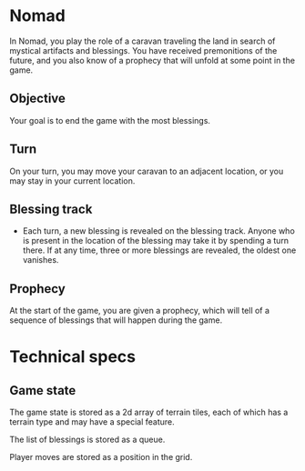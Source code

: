 # Nomad

In Nomad, you play the role of a caravan traveling the land in search of mystical artifacts and blessings. You have received premonitions of the future, and you also know of a prophecy that will unfold at some point in the game.

## Objective

Your goal is to end the game with the most blessings.

## Turn

On your turn, you may move your caravan to an adjacent location, or you may stay in your current location.

## Blessing track

* Each turn, a new blessing is revealed on the blessing track. Anyone who is present in the location of the blessing may take it by spending a turn there. If at any time, three or more blessings are revealed, the oldest one vanishes.

## Prophecy
At the start of the game, you are given a prophecy, which will tell of a sequence of blessings that will happen during the game.

# Technical specs

## Game state

The game state is stored as a 2d array of terrain tiles, each of which has a terrain type and may have a special feature.

The list of blessings is stored as a queue.

Player moves are stored as a position in the grid.